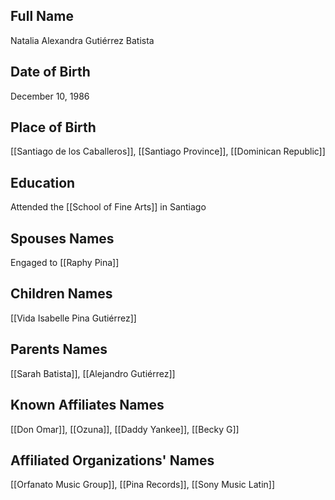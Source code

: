 ## Full Name
Natalia Alexandra Gutiérrez Batista

## Date of Birth
December 10, 1986

## Place of Birth
[[Santiago de los Caballeros]], [[Santiago Province]], [[Dominican Republic]]

## Education
Attended the [[School of Fine Arts]] in Santiago

## Spouses Names
Engaged to [[Raphy Pina]]

## Children Names
[[Vida Isabelle Pina Gutiérrez]]

## Parents Names
[[Sarah Batista]], [[Alejandro Gutiérrez]]

## Known Affiliates Names
[[Don Omar]], [[Ozuna]], [[Daddy Yankee]], [[Becky G]]

## Affiliated Organizations' Names
[[Orfanato Music Group]], [[Pina Records]], [[Sony Music Latin]]
